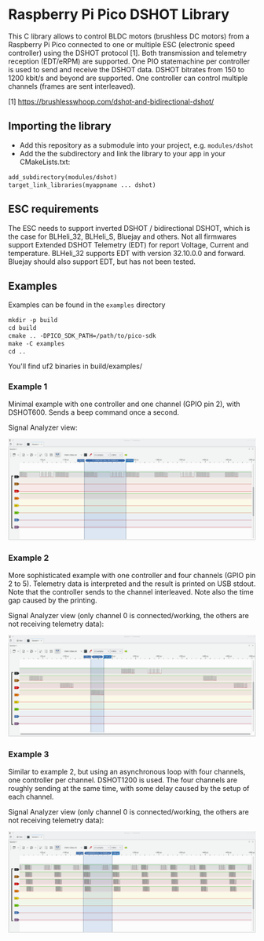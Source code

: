 # Raspberry Pi Pico DSHOT Library

This C library allows to control BLDC motors (brushless DC motors) from a Raspberry Pi Pico
connected to one or multiple ESC (electronic speed controller) using the DSHOT protocol [1].
Both transmission and telemetry reception (EDT/eRPM) are supported. One PIO statemachine per
controller is used to send and receive the DSHOT data. DSHOT bitrates from 150 to 1200 kbit/s
and beyond are supported. One controller can control multiple channels (frames are sent
interleaved).

[1] https://brushlesswhoop.com/dshot-and-bidirectional-dshot/

## Importing the library

* Add this repository as a submodule into your project, e.g. ``modules/dshot``
* Add the the subdirectory and link the library to your app in your CMakeLists.txt:
```
add_subdirectory(modules/dshot)
target_link_libraries(myappname ... dshot)
```

## ESC requirements

The ESC needs to support inverted DSHOT / bidirectional DSHOT, which is the
case for BLHeli_32, BLHeli_S, Bluejay and others. Not all firmwares support
Extended DSHOT Telemetry (EDT) for report Voltage, Current and temperature.
BLHeli_32 supports EDT with version 32.10.0.0 and forward. Bluejay should
also support EDT, but has not been tested.

## Examples

Examples can be found in the ``examples`` directory

```
mkdir -p build
cd build
cmake .. -DPICO_SDK_PATH=/path/to/pico-sdk
make -C examples
cd ..
```

You'll find uf2 binaries in build/examples/

### Example 1

Minimal example with one controller and one channel (GPIO pin 2), with DSHOT600.
Sends a beep command once a second.

Signal Analyzer view:

![](examples/example1.png)

### Example 2

More sophisticated example with one controller and four channels (GPIO pin 2 to 5).
Telemetry data is interpreted and the result is printed on USB stdout. Note that the
controller sends to the channel interleaved. Note also the time gap caused by the
printing.

Signal Analyzer view (only channel 0 is connected/working, the others are not receiving
telemetry data):

![](examples/example2.png)

### Example 3

Similar to example 2, but using an asynchronous loop with four channels, one
controller per channel. DSHOT1200 is used. The four channels are roughly sending at the same time,
with some delay caused by the setup of each channel.

Signal Analyzer view (only channel 0 is connected/working, the others are not receiving
telemetry data):

![](examples/example3.png)

